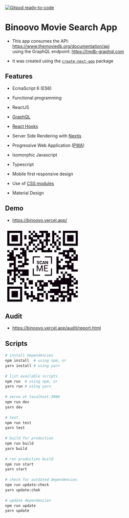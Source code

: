 [![Gitpod ready-to-code](https://img.shields.io/badge/Gitpod-ready--to--code-blue?logo=gitpod)](https://gitpod.io/#https://github.com/YagoLopez/binoovo)

# Binoovo Movie Search App

- This app consumes the API: https://www.themoviedb.org/documentation/api  
using the GraphQL endpoint: https://tmdb-graphql.com

- It was created using the [`create-next-app`](https://nextjs.org/blog/create-next-app) package

## Features

- EcmaScript 6 (ES6)

- Functional programming

- ReactJS

- [GraphQL](https://dev.to/leonardomso/why-graphql-is-the-future-of-apis-3632)

- [React Hooks](https://es.reactjs.org/docs/hooks-intro.html)

- Server Side Rendering with [Nextjs](https://nextjs.org/)

- Progressive Web Application ([PWA](https://web.dev/progressive-web-apps/))

- Isomorphic Javascript

- Typescript

- Mobile first responsive design

- Use of [CSS modules](https://github.com/css-modules/css-modules)

- Material Design

## Demo

- https://binoovo.vercel.app/

![Scan QRcode](binoovo-qrcode.png)

## Audit

- https://binoovo.vercel.app/audit/report.html

## Scripts

```bash
# install dependencies
npm install  # using npm, or
yarn install # using yarn

# list available scripts
npm run  # using npm, or
yarn run # using yarn

# serve at localhost:3000
npm run dev
yarn dev

# test
npm run test
yarn test

# build for production
npm run build
yarn build

# run production build
npm run start
yarn start

# check for outdated dependencies
npm run update:check
yarn update:chek

# update dependencies
npm run update
yarn update
```




